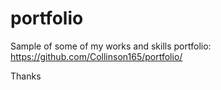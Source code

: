 # portfolio
Sample of some of my works and skills
portfolio: https://github.com/Collinson165/portfolio/

Thanks
